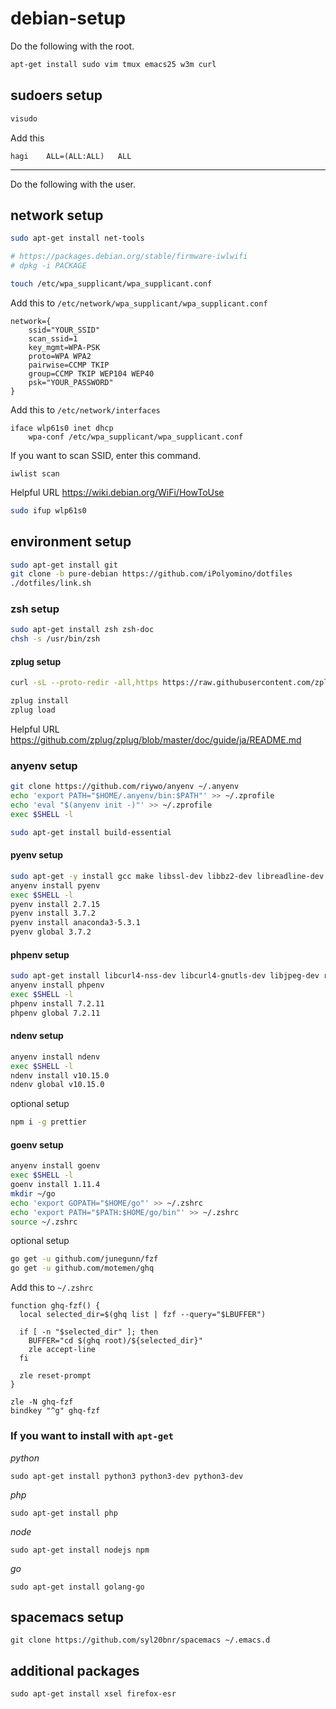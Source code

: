 # debian-setup

Do the following with the root.

```bash
apt-get install sudo vim tmux emacs25 w3m curl
```

## sudoers setup

```bash
visudo
```

Add this

```
hagi	ALL=(ALL:ALL)	ALL
```

---

Do the following with the user.

## network setup

```bash
sudo apt-get install net-tools

# https://packages.debian.org/stable/firmware-iwlwifi
# dpkg -i PACKAGE

touch /etc/wpa_supplicant/wpa_supplicant.conf
```

Add this to `/etc/network/wpa_supplicant/wpa_supplicant.conf`

```
network={
    ssid="YOUR_SSID"
    scan_ssid=1
    key_mgmt=WPA-PSK
    proto=WPA WPA2
    pairwise=CCMP TKIP
    group=CCMP TKIP WEP104 WEP40
    psk="YOUR_PASSWORD"
}
```

Add this to `/etc/network/interfaces`

```
iface wlp61s0 inet dhcp
	wpa-conf /etc/wpa_supplicant/wpa_supplicant.conf
```

If you want to scan SSID, enter this command.

```
iwlist scan
```

Helpful URL
https://wiki.debian.org/WiFi/HowToUse

```bash
sudo ifup wlp61s0
```

## environment setup

```bash
sudo apt-get install git
git clone -b pure-debian https://github.com/iPolyomino/dotfiles
./dotfiles/link.sh
```

### zsh setup

```bash
sudo apt-get install zsh zsh-doc
chsh -s /usr/bin/zsh
```

#### zplug setup 

```zsh
curl -sL --proto-redir -all,https https://raw.githubusercontent.com/zplug/installer/master/installer.zsh | zsh

zplug install
zplug load
```

Helpful URL
https://github.com/zplug/zplug/blob/master/doc/guide/ja/README.md

### anyenv setup

```zsh
git clone https://github.com/riywo/anyenv ~/.anyenv
echo 'export PATH="$HOME/.anyenv/bin:$PATH"' >> ~/.zprofile
echo 'eval "$(anyenv init -)"' >> ~/.zprofile
exec $SHELL -l
```

```zsh
sudo apt-get install build-essential
```

#### pyenv setup

```zsh
sudo apt-get -y install gcc make libssl-dev libbz2-dev libreadline-dev libsqlite3-dev zlib1g-dev libffi-dev
anyenv install pyenv
exec $SHELL -l
pyenv install 2.7.15
pyenv install 3.7.2
pyenv install anaconda3-5.3.1
pyenv global 3.7.2
```

#### phpenv setup

```zsh
sudo apt-get install libcurl4-nss-dev libcurl4-gnutls-dev libjpeg-dev re2c libxml2-dev libtidy-dev libxslt-dev libmcrypt-dev  libreadline-dev libpng-dev
anyenv install phpenv
exec $SHELL -l
phpenv install 7.2.11
phpenv global 7.2.11
```

#### ndenv setup

```zsh
anyenv install ndenv
exec $SHELL -l
ndenv install v10.15.0
ndenv global v10.15.0
```

optional setup

```zsh
npm i -g prettier
```

#### goenv setup

```zsh
anyenv install goenv
exec $SHELL -l
goenv install 1.11.4
mkdir ~/go
echo 'export GOPATH="$HOME/go"' >> ~/.zshrc
echo 'export PATH="$PATH:$HOME/go/bin"' >> ~/.zshrc
source ~/.zshrc
```

optional setup

```zsh
go get -u github.com/junegunn/fzf
go get -u github.com/motemen/ghq
```

Add this to `~/.zshrc`

```
function ghq-fzf() {
  local selected_dir=$(ghq list | fzf --query="$LBUFFER")

  if [ -n "$selected_dir" ]; then
    BUFFER="cd $(ghq root)/${selected_dir}"
    zle accept-line
  fi

  zle reset-prompt
}

zle -N ghq-fzf
bindkey "^g" ghq-fzf
```

### If you want to install with `apt-get`

_python_

```
sudo apt-get install python3 python3-dev python3-dev
```

_php_

```
sudo apt-get install php
```

_node_

```
sudo apt-get install nodejs npm
```

_go_

```
sudo apt-get install golang-go
```

## spacemacs setup

```
git clone https://github.com/syl20bnr/spacemacs ~/.emacs.d
```

## additional packages

```
sudo apt-get install xsel firefox-esr
```
